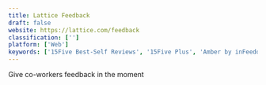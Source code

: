 ```yaml
---
title: Lattice Feedback
draft: false 
website: https://lattice.com/feedback
classification: ['']
platform: ['Web']
keywords: ['15Five Best-Self Reviews', '15Five Plus', 'Amber by inFeedo', 'Bunch', 'Buzzuzz', 'Culture Codes', 'Customer Feedback Portal', 'Emojicom.io', 'FeedBot by SurveySparrow', 'Feedback Tools', 'Friday', 'HappyMeter', 'Incoming Feedback by Hotjar', 'Keynote Stash', 'Lattice', 'Lattice Reviews', 'Manager Score', 'Names & Faces', 'OneOne', 'Sprynkl', 'Work.bot', 'Yafi']
---
```

Give co-workers feedback in the moment